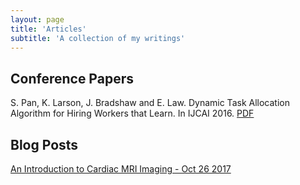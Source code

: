 ```yaml
---
layout: page
title: 'Articles'
subtitle: 'A collection of my writings'
---
```



## Conference Papers

S. Pan, K. Larson, J. Bradshaw and E. Law. Dynamic Task Allocation Algorithm for Hiring Workers that Learn. In IJCAI 2016. [PDF](/pdfs/ijcai2016.pdf)

## Blog Posts

[An Introduction to Cardiac MRI Imaging - Oct 26 2017](cardiac_mri)